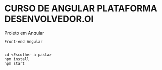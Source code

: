 # CURSO DE ANGULAR PLATAFORMA DESENVOLVEDOR.OI
Projeto em Angular 

```
Front-end Angular 


```

```
cd <Escolher a pasta>
npm install
npm start
 
